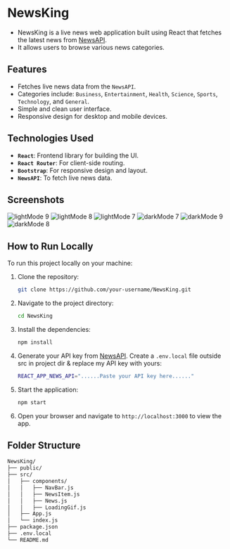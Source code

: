 # NewsKing

- NewsKing is a live news web application built using React that fetches the latest news from [NewsAPI](https://newsapi.org). 
- It allows users to browse various news categories.

## Features

- Fetches live news data from the ```NewsAPI```.
- Categories include: ```Business```, ```Entertainment```, ```Health```, ```Science```, ```Sports```, ```Technology```, and ```General```.
- Simple and clean user interface.
- Responsive design for desktop and mobile devices.

## Technologies Used

- **```React```**: Frontend library for building the UI.
- **```React Router```**: For client-side routing.
- **```Bootstrap```**: For responsive design and layout.
- **```NewsAPI```**: To fetch live news data.

## Screenshots
![lightMode 9](https://github.com/user-attachments/assets/1e37ef0c-cf46-40e4-8b33-2f7314a0f792)
![lightMode 8](https://github.com/user-attachments/assets/a89ff665-d89a-415a-8d04-06c88bc94a4e)
![lightMode 7](https://github.com/user-attachments/assets/1125292c-ef8d-458f-8bbd-3b7939078a49)
![darkMode 7](https://github.com/user-attachments/assets/e6d23d17-b2e7-49fa-9a17-42105bc404f5)
![darkMode 9](https://github.com/user-attachments/assets/c1c74302-e438-4871-adcb-61b8a615e160)
![darkMode 8](https://github.com/user-attachments/assets/5e57aee5-9e86-4ba2-b474-b5eba368083c)



## How to Run Locally

To run this project locally on your machine:

1. Clone the repository:

    ```bash
    git clone https://github.com/your-username/NewsKing.git
    ```

2. Navigate to the project directory:

    ```bash
    cd NewsKing
    ```

3. Install the dependencies:

    ```bash
    npm install
    ```

4. Generate your API key from [NewsAPI](https://newsapi.org). Create a ```.env.local``` file outside src in project dir & replace my API key with yours:

    ```bash
   REACT_APP_NEWS_API="......Paste your API key here......"
    ```

5. Start the application:

    ```bash
    npm start
    ```

6. Open your browser and navigate to `http://localhost:3000` to view the app.

## Folder Structure

```bash
NewsKing/
├── public/
├── src/
│   ├── components/
│   │   ├── NavBar.js
│   │   ├── NewsItem.js
│   │   ├── News.js
│   │   ├── LoadingGif.js
│   ├── App.js
│   └── index.js
├── package.json
├── .env.local
└── README.md
```
